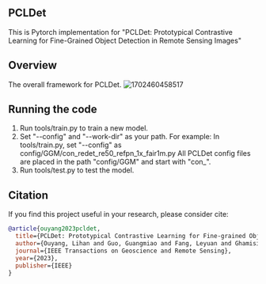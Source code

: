 ## PCLDet
This is Pytorch implementation for "PCLDet: Prototypical Contrastive Learning for Fine-Grained Object Detection in Remote Sensing Images"

## Overview
The overall framework for PCLDet.
![1702460458517](https://github.com/G-Naughty/PCLDet/assets/47738176/46761f48-9d9d-4666-9fed-f6c60467d8d1)

## Running the code
1. Run tools/train.py to train a new model.
2. Set "--config" and "--work-dir" as your path.
For example:
 In tools/train.py, set "--config" as config/GGM/con_redet_re50_refpn_1x_fair1m.py
All PCLDet config files are placed in the path "config/GGM" and start with "con_".
3. Run tools/test.py to test the model.

## Citation

If you find this project useful in your research, please consider cite:

```bibtex
@article{ouyang2023pcldet,
  title={PCLDet: Prototypical Contrastive Learning for Fine-grained Object Detection in Remote Sensing Images},
  author={Ouyang, Lihan and Guo, Guangmiao and Fang, Leyuan and Ghamisi, Pedram and Yue, Jun},
  journal={IEEE Transactions on Geoscience and Remote Sensing},
  year={2023},
  publisher={IEEE}
}
```
